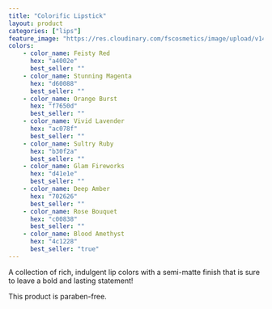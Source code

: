 ```yaml
---
title: "Colorific Lipstick"
layout: product
categories: ["lips"]
feature_image: "https://res.cloudinary.com/fscosmetics/image/upload/v1474869953/products/Colorific_P1016000.jpg"
colors:
    - color_name: Feisty Red 
      hex: "a4002e"
      best_seller: ""
    - color_name: Stunning Magenta 
      hex: "d60088"
      best_seller: ""
    - color_name: Orange Burst 
      hex: "f7650d"
      best_seller: ""
    - color_name: Vivid Lavender 
      hex: "ac078f"
      best_seller: ""
    - color_name: Sultry Ruby 
      hex: "b30f2a"
      best_seller: ""
    - color_name: Glam Fireworks 
      hex: "d41e1e"
      best_seller: ""
    - color_name: Deep Amber 
      hex: "702626"
      best_seller: ""
    - color_name: Rose Bouquet 
      hex: "c00838"
      best_seller: ""
    - color_name: Blood Amethyst 
      hex: "4c1228"
      best_seller: "true"
---
```

A collection of rich, indulgent lip colors with a semi-matte finish that is sure to leave a bold and lasting statement!  

This product is paraben-free.
